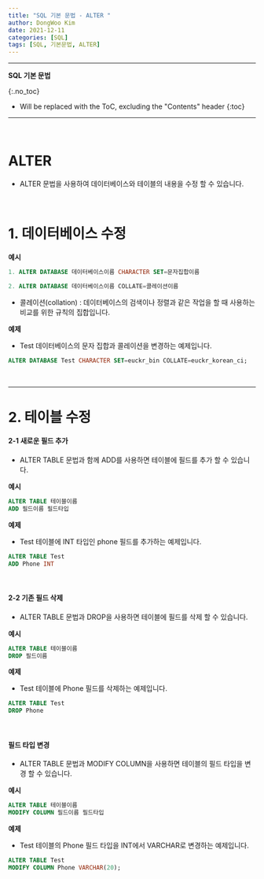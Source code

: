 ```yaml
---
title: "SQL 기본 문법 - ALTER "
author: DongWoo Kim
date: 2021-12-11
categories: [SQL]
tags: [SQL, 기본문법, ALTER]
---
```


---

**SQL 기본 문법**

{:.no_toc}

* Will be replaced with the ToC, excluding the "Contents" header
{:toc}
---


<br/>

# **ALTER**
- ALTER 문법을 사용하여 데이터베이스와 테이블의 내용을 수정 할 수 있습니다.


<br />

# **1. 데이터베이스 수정**

__예시__

```sql
1. ALTER DATABASE 데이터베이스이름 CHARACTER SET=문자집합이름

2. ALTER DATABASE 데이터베이스이름 COLLATE=콜레이션이름
```

- 콜레이션(collation) : 데이터베이스의 검색이나 정렬과 같은 작업을 할 때 사용하는 비교를 위한 규칙의 
집합입니다.


__예제__

- Test 데이터베이스의 문자 집합과 콜레이션을 변경하는 예제입니다.

```sql
ALTER DATABASE Test CHARACTER SET=euckr_bin COLLATE=euckr_korean_ci;
```

<br />

---


# **2. 테이블 수정**

#### 2-1 새로운 필드 추가
- ALTER TABLE 문법과 함께 ADD를 사용하면 테이블에 필드를 추가 할 수 있습니다.

__예시__

```sql
ALTER TABLE 테이블이름 
ADD 필드이름 필드타입
```

__예제__
- Test 테이블에 INT 타입인 phone 필드를 추가하는 예제입니다.

```sql
ALTER TABLE Test
ADD Phone INT
```

<br />

#### 2-2 기존 필드 삭제
- ALTER TABLE 문법과 DROP을 사용하면 테이블에 필드를 삭제 할 수 있습니다.

__예시__
```sql
ALTER TABLE 테이블이름 
DROP 필드이름
```

__예제__
- Test 테이블에 Phone 필드를 삭제하는 예제입니다.

```sql
ALTER TABLE Test
DROP Phone
```

<br />


#### 필드 타입 변경
- ALTER TABLE 문법과 MODIFY COLUMN을 사용하면 테이블의 필드 타입을 변경 할 수 있습니다.

__예시__

```sql
ALTER TABLE 테이블이름
MODIFY COLUMN 필드이름 필드타입
```

__예제__
- Test 테이블의 Phone 필드 타입을 INT에서 VARCHAR로 변경하는 예제입니다.

```sql
ALTER TABLE Test
MODIFY COLUMN Phone VARCHAR(20);
```